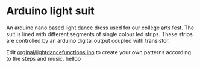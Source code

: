 # Arduino light suit

An arduino nano based light dance dress used for our college arts fest. The suit is lined with different segments of single colour led strips. These strips are controlled by an arduino digital output coupled with transistor.

Edit [orginal/lightdancefunctions.ino](https://github.com/1061999/Arduino_light_suit/blob/master/orginal/lightdancefunctions.ino) to create your own patterns according to the steps and music.
helloo
